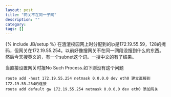 ```yaml
---
layout: post
title: "网关不在同一子网"
description: ""
category: 
tags: []
---
```

{% include JB/setup %}
在渣渣校园网上时分配到的ip是172.19.55.59，128的掩码，但网关在172.19.55.254。以前好像搜网关不在同一网段没搜到什么的东西。然后今天搜英文的，有一个subnet这个词。一搜中文的有了结果。

当直接设置网关时报No Such Process.如下则没有这个问题

    route add -host 172.19.55.254 netmask 0.0.0.0 dev eth0 建立直接到172.19.55.254的连接 
    route add default gw 172.19.55.254 netmask 0.0.0.0 dev eth0 添加网关
